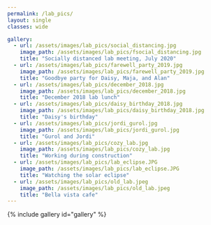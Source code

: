 ```yaml
---
permalink: /lab_pics/
layout: single
classes: wide

gallery:
  - url: /assets/images/lab_pics/social_distancing.jpg
    image_path: /assets/images/lab_pics/fsocial_distancing.jpg
    title: "Socially distanced lab meeting, July 2020"
  - url: /assets/images/lab_pics/farewell_party_2019.jpg
    image_path: /assets/images/lab_pics/farewell_party_2019.jpg
    title: "Goodbye party for Daisy, Maja, and Alan"
  - url: /assets/images/lab_pics/december_2018.jpg
    image_path: /assets/images/lab_pics/december_2018.jpg
    title: "December 2018 lab lunch"
  - url: /assets/images/lab_pics/daisy_birthday_2018.jpg
    image_path: /assets/images/lab_pics/daisy_birthday_2018.jpg
    title: "Daisy's birthday"
  - url: /assets/images/lab_pics/jordi_gurol.jpg
    image_path: /assets/images/lab_pics/jordi_gurol.jpg
    title: "Gurol and Jordi"
  - url: /assets/images/lab_pics/cozy_lab.jpg
    image_path: /assets/images/lab_pics/cozy_lab.jpg
    title: "Working during construction"
  - url: /assets/images/lab_pics/lab_eclipse.JPG
    image_path: /assets/images/lab_pics/lab_eclipse.JPG
    title: "Watching the solar eclipse"
  - url: /assets/images/lab_pics/old_lab.jpeg
    image_path: /assets/images/lab_pics/old_lab.jpeg
    title: "Bella vista cafe"
---
```


{% include gallery id="gallery" %}

